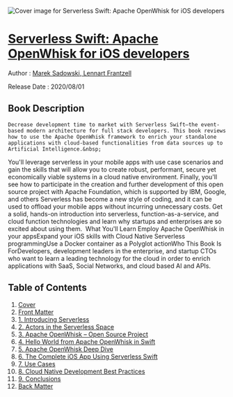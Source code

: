![Cover image for Serverless Swift: Apache OpenWhisk for iOS developers](https://imgdetail.ebookreading.net/cover/cover/20200920/EB9781484258361.jpg)

[Serverless Swift: Apache OpenWhisk for iOS developers](https://ebookreading.net/view/book/Serverless+Swift%3A+Apache+OpenWhisk+for+iOS+developers-EB9781484258361_1.html "Serverless Swift: Apache OpenWhisk for iOS developers")
====================================================================================================================

Author : [Marek Sadowski](https://ebookreading.net/search/author/Marek+Sadowski),[ 
            Lennart Frantzell](https://ebookreading.net/search/author/+%0D%0A++++++++++++Lennart+Frantzell)

Release Date : 2020/08/01

Book Description
-----------------


    
    Decrease development time to market with Serverless Swift—the event-based modern architecture for full stack developers. This book reviews how to use the Apache OpenWhisk framework to enrich your standalone applications with cloud-based functionalities from data sources up to Artificial Intelligence.&nbsp;
You'll leverage serverless in your mobile apps with use case scenarios and gain the skills that will allow you to create robust, performant, secure yet economically viable systems in a cloud native environment. Finally, you'll see how to participate in the creation and further development of this open source project with Apache Foundation, which is supported by IBM, Google, and others
Serverless has become a new style of coding, and it can be used to offload your mobile apps without incurring unnecessary costs. Get a solid, hands-on introduction into serverless, function-as-a-service, and cloud function technologies and learn why startups and enterprises are so excited about using them.&nbsp;
What You'll Learn
Employ Apache OpenWhisk in your appsExpand your iOS skills with Cloud Native Serverless programmingUse a Docker container as a Polyglot actionWho This Book Is ForDevelopers, development leaders in the enterprise, and startup CTOs who want to learn a leading technology for the cloud in order to enrich applications with SaaS, Social Networks, and cloud based AI and APIs.&nbsp;
  

Table of Contents
-----------------

1. [Cover](https://ebookreading.net/view/book/Serverless+Swift%3A+Apache+OpenWhisk+for+iOS+developers-EB9781484258361_1.html)
1. [Front Matter](https://ebookreading.net/view/book/Serverless+Swift%3A+Apache+OpenWhisk+for+iOS+developers-EB9781484258361_2.html)
1. [1.&nbsp;Introducing Serverless](https://ebookreading.net/view/book/Serverless+Swift%3A+Apache+OpenWhisk+for+iOS+developers-EB9781484258361_3.html)
1. [2.&nbsp;Actors in the Serverless Space](https://ebookreading.net/view/book/Serverless+Swift%3A+Apache+OpenWhisk+for+iOS+developers-EB9781484258361_4.html)
1. [3.&nbsp;Apache OpenWhisk&nbsp;– Open Source Project](https://ebookreading.net/view/book/Serverless+Swift%3A+Apache+OpenWhisk+for+iOS+developers-EB9781484258361_5.html)
1. [4.&nbsp;Hello World from Apache OpenWhisk in Swift](https://ebookreading.net/view/book/Serverless+Swift%3A+Apache+OpenWhisk+for+iOS+developers-EB9781484258361_6.html)
1. [5.&nbsp;Apache OpenWhisk Deep Dive](https://ebookreading.net/view/book/Serverless+Swift%3A+Apache+OpenWhisk+for+iOS+developers-EB9781484258361_7.html)
1. [6.&nbsp;The Complete iOS App Using Serverless Swift](https://ebookreading.net/view/book/Serverless+Swift%3A+Apache+OpenWhisk+for+iOS+developers-EB9781484258361_8.html)
1. [7.&nbsp;Use Cases](https://ebookreading.net/view/book/Serverless+Swift%3A+Apache+OpenWhisk+for+iOS+developers-EB9781484258361_9.html)
1. [8.&nbsp;Cloud Native Development Best Practices](https://ebookreading.net/view/book/Serverless+Swift%3A+Apache+OpenWhisk+for+iOS+developers-EB9781484258361_10.html)
1. [9.&nbsp;Conclusions](https://ebookreading.net/view/book/Serverless+Swift%3A+Apache+OpenWhisk+for+iOS+developers-EB9781484258361_11.html)
1. [Back Matter](https://ebookreading.net/view/book/Serverless+Swift%3A+Apache+OpenWhisk+for+iOS+developers-EB9781484258361_12.html)

